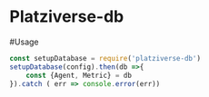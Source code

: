 # Platziverse-db
#Usage

```js
const setupDatabase = require('platziverse-db')
setupDatabase(config).then(db =>{
    const {Agent, Metric} = db
}).catch ( err => console.error(err))
```